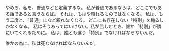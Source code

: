 やめろ、私を、普通などと定義するな。
私が普通であるならば、どこにでもある話であると言うならば。
それは、もはや頼れるものではなくなる。
私は、もう二度と、「普通」になど頼れなくなる。
どこにも存在しない「特別」を縋るしかなくなる。
私はそうあってはいけない。私が苦しむとき、誰か「特別」が隣にいてくれるために。
私は、誰とも違う「特別」でなければならないんだ。

誰かの為に、私は死ななければならないんだ。